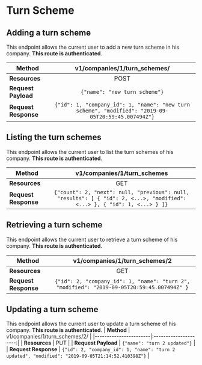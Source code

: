 # Turn Scheme

## Adding a turn scheme
This endpoint allows the current user to add a new turn scheme in his company. **This route is authenticated**.

| **Method**            | v1/companies/1/turn_schemes/     |
|-----------------------|:---------------------:|
| **Resources**         | POST                   |
| **Request Payload**   | `{"name": "new turn scheme"}` |
| **Request Response**  | `{"id": 1, "company_id": 1, "name": "new turn scheme", "modified": "2019-09-05T20:59:45.007494Z"}` |

## Listing the turn schemes
This endpoint allows the current user to list the turn schemes of his company. **This route is authenticated**.

| **Method**            | v1/companies/1/turn_schemes     |
|-----------------------|:---------------------:|
| **Resources**         | GET                   |
| **Request Response**  | `{"count": 2, "next": null, "previous": null, "results": [ { "id": 2, <...>, "modified": <...> }, { "id": 1, <...> } ]}` |

## Retrieving a turn scheme
This endpoint allows the current user to retrieve a turn scheme of his company. **This route is authenticated**.

| **Method**            | v1/companies/1/turn_schemes/2     |
|-----------------------|:---------------------:|
| **Resources**         | GET                   |
| **Request Response**  | `{"id": 2, "company_id": 1, "name": "turn 2", "modified": "2019-09-05T20:59:45.007494Z" }` |

## Updating a turn scheme
This endpoint allows the current user to update a turn scheme of his company. **This route is authenticated**.
| **Method**            | v1/companies/1/turn_schemes/2/     |
|-----------------------|:---------------------:|
| **Resources**         | PUT                   |
| **Request Payload**   | `{"name": "turn 2 updated"}` |
| **Request Response**  | `{"id": 2, "company_id": 1, "name": "turn 2 updated", "modified": "2019-09-05T21:14:52.410398Z"}` |
